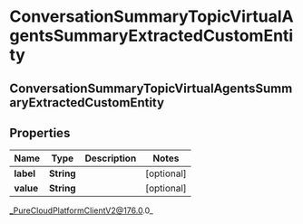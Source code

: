 # ConversationSummaryTopicVirtualAgentsSummaryExtractedCustomEntity

## ConversationSummaryTopicVirtualAgentsSummaryExtractedCustomEntity

## Properties

|Name | Type | Description | Notes|
|------------ | ------------- | ------------- | -------------|
| **label** | **String** |  | [optional] |
| **value** | **String** |  | [optional] |



_PureCloudPlatformClientV2@176.0.0_
